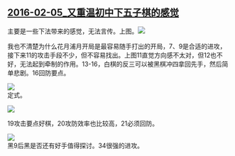 ## [2016-02-05\_又重温初中下五子棋的感觉][0]

主要是一些下法带来的感觉，无法言传。上图。![](http://imglf0.ph.126.net/VMhngPwrHNib5I9h55jH_w==/6598187970041652660.png)  

我也不清楚为什么花月浦月开局是最容易随手打出的开局，7、9是合适的进攻，接下来11的攻击手段不少，但不容易找出。上图11直觉方向感不太对，但12也不好，无法起到牵制的作用。13-16，白棋的反三可以被黑棋冲四拿回先手，然后简单悲剧。16回防要点。

![](http://imglf1.ph.126.net/AJYq4OyqHHKsou6uHt-SUw==/6598246244157924349.png)  
定式。

![](http://imglf2.ph.126.net/jdua4VsgNEHAmNVQuDPaEQ==/6631334947029388193.png)  

19攻击要点好棋，20攻防效率也比较高，21必须回防。

![](http://imglf2.ph.126.net/tgoQ2RwaH4GR-RJ1yIdWUQ==/6631278871936370747.png)  
黑9后黑是否还有好手值得探讨。34很强的进攻。


[0]: #